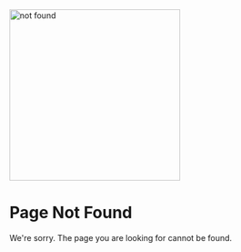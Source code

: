 <div class="center-layout-wide">
  <div class="nf-container l-flex-wrap flex-center">
    <img src="assets/images/support/angular-404.svg" width="300" height="300" alt="not found"/>
    <div class="nf-response l-flex-wrap center">
      <h1 class="no-anchor no-toc">Page Not Found</h1>
      <p>We're sorry. The page you are looking for cannot be found.</p>
    </div>
  </div>
  <aio-file-not-found-search></aio-file-not-found-search>
</div>
